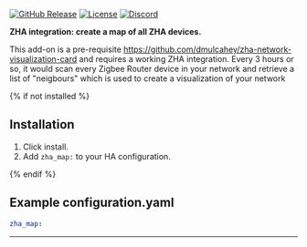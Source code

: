 [![GitHub Release][releases-shield]][releases]
[![License][license-shield]](LICENSE.md)
[![Discord][discord-shield]][discord]

**ZHA integration: create a map of all ZHA devices.**

This add-on is a pre-requisite https://github.com/dmulcahey/zha-network-visualization-card and requires a working ZHA integration.
Every 3 hours or so, it would scan every Zigbee Router device in your network and retrieve a list of "neigbours" which is used to
create a visualization of your network

{% if not installed %}
## Installation

1. Click install.
1. Add `zha_map:` to your HA configuration.

{% endif %}
## Example configuration.yaml

```yaml
zha_map:
```

***

[discord]: https://https://discord.gg/sCQJcWq
[discord-shield]: https://img.shields.io/discord/330944238910963714.svg?style=for-the-badge
[releases-shield]: https://img.shields.io/github/release/custom-components/blueprint.svg?style=for-the-badge
[releases]: https://github.com/zha-ng/zha-map/releases
[license-shield]: https://img.shields.io/github/license/custom-components/blueprint.svg?style=for-the-badge
